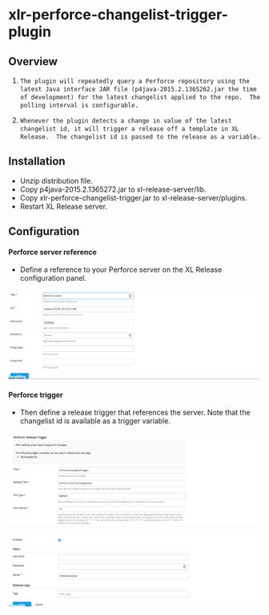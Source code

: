 # xlr-perforce-changelist-trigger-plugin

## Overview
1.     The plugin will repeatedly query a Perforce repository using the latest Java interface JAR file (p4java-2015.2.1365262.jar the time of development) for the latest changelist applied to the repo.  The polling interval is configurable.          
2.     Whenever the plugin detects a change in value of the latest changelist id, it will trigger a release off a template in XL Release.  The changelist id is passed to the release as a variable.

## Installation
- Unzip distribution file.
- Copy p4java-2015.2.1365272.jar to xl-release-server/lib.
- Copy xlr-perforce-changelist-trigger.jar to xl-release-server/plugins.
- Restart XL Release server.

## Configuration

#### Perforce server reference
- Define a reference to your Perforce server on the XL Release configuration panel.

![screenshot of perforce server confg](images/xlr-perforce-changelist-trigger-plugin-config-1.png)

#### Perforce trigger
- Then define a release trigger that references the server. Note that the changelist id is available as a trigger variable. 

![screenshot of perforce trigger config](images/xlr-perforce-changelist-trigger-plugin-config-2.png)

![screenshot of perforce server config](images/xlr-perforce-changelist-trigger-plugin-config-3.png)


 


